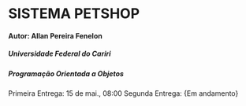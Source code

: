 # SISTEMA PETSHOP
#### Autor: Allan Pereira Fenelon
##### Universidade Federal do Cariri
##### Programação Orientada a Objetos

Primeira Entrega: 15 de mai., 08:00
Segunda Entrega: {Em andamento}
